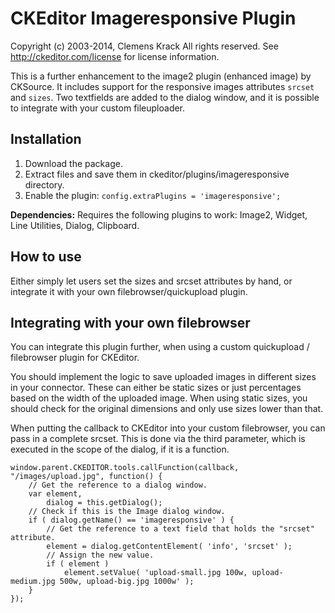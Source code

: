 CKEditor Imageresponsive Plugin
==========

Copyright (c) 2003-2014, Clemens Krack All rights reserved.
See http://ckeditor.com/license for license information.

This is a further enhancement to the image2 plugin (enhanced image) by CKSource.
It includes support for the responsive images attributes `srcset` and `sizes`.
Two textfields are added to the dialog window, and it is possible to integrate with your custom fileuploader.

## Installation

 1. Download the package.
 2. Extract files and save them in ckeditor/plugins/imageresponsive directory.
 3. Enable the plugin:
    `config.extraPlugins = 'imageresponsive';`

**Dependencies:** Requires the following plugins to work: Image2, Widget, Line Utilities, Dialog, Clipboard.

## How to use

Either simply let users set the sizes and srcset attributes by hand, or integrate it with your own filebrowser/quickupload plugin.

## Integrating with your own filebrowser

You can integrate this plugin further, when using a custom quickupload / filebrowser plugin for CKEditor.

You should implement the logic to save uploaded images in different sizes in your connector.
These can either be static sizes or just percentages based on the width of the uploaded image.
When using static sizes, you should check for the original dimensions and only use sizes lower than that.

When putting the callback to CKEditor into your custom filebrowser, you can pass in a complete srcset.
This is done via the third parameter, which is executed in the scope of the dialog, if it is a function.

    window.parent.CKEDITOR.tools.callFunction(callback, "/images/upload.jpg", function() {
        // Get the reference to a dialog window.
        var element,
            dialog = this.getDialog();
        // Check if this is the Image dialog window.
        if ( dialog.getName() == 'imageresponsive' ) {
            // Get the reference to a text field that holds the "srcset" attribute.
            element = dialog.getContentElement( 'info', 'srcset' );
            // Assign the new value.
            if ( element )
                element.setValue( 'upload-small.jpg 100w, upload-medium.jpg 500w, upload-big.jpg 1000w' );
        }
    });
